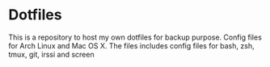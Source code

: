 # Dotfiles

This is a repository to host my own dotfiles for backup purpose. Config files for Arch Linux and Mac OS X.
The files includes config files for bash, zsh, tmux, git, irssi and screen 
